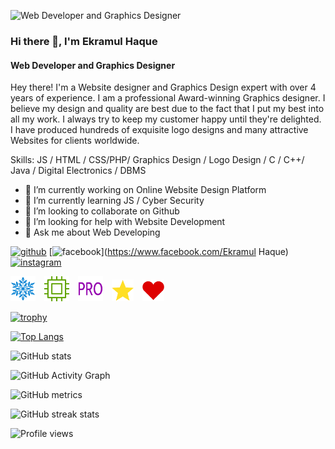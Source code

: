 ![Web Developer and Graphics Designer](https://scontent.fdac7-1.fna.fbcdn.net/v/t1.6435-9/86348834_231007464591117_8823451873689206784_n.jpg?_nc_cat=102&ccb=1-7&_nc_sid=09cbfe&_nc_eui2=AeFmEdhhqqrljWcHLoqtM6Dtb3tkRElJBx1ve2RESUkHHbBkW7QXosN44tE8EOBvG8bTcalU60WJ4D0iQ77adWJg&_nc_ohc=__7vo3JPrO8AX8faCNQ&_nc_ht=scontent.fdac7-1.fna&oh=00_AfAMIoPp4SgQlRWfOXzVHPZC6F98vQ83yeSH_sx8B_rBAw&oe=642C23A6)

### Hi there 👋, I'm Ekramul Haque
#### Web Developer and Graphics Designer
Hey there! I'm a  Website designer and Graphics Design expert with over 4 years of experience. I am a professional Award-winning Graphics designer. I believe my design and quality are best due to the fact that I put my best into all my work. I always try to keep my customer happy until they're delighted. I have produced hundreds of exquisite logo designs and many attractive Websites for clients worldwide.

Skills: JS / HTML / CSS/PHP/ Graphics Design / Logo Design / C / C++/ Java / Digital Electronics / DBMS

- 🔭 I’m currently working on Online Website Design Platform  
- 🌱 I’m currently learning JS / Cyber Security 
- 👯 I’m looking to collaborate on Github 
- 🤔 I’m looking for help with Website Development  
- 💬 Ask me about Web Developing 


[<img src='https://cdn.jsdelivr.net/npm/simple-icons@3.0.1/icons/github.svg' alt='github' height='40'>](https://github.com/ekramul08)  [<img src='https://cdn.jsdelivr.net/npm/simple-icons@3.0.1/icons/facebook.svg' alt='facebook' height='40'>](https://www.facebook.com/Ekramul Haque)  [<img src='https://cdn.jsdelivr.net/npm/simple-icons@3.0.1/icons/instagram.svg' alt='instagram' height='40'>](https://www.instagram.com/ekramul.haquemh/)  

<a href='https://archiveprogram.github.com/'><img src='https://raw.githubusercontent.com/acervenky/animated-github-badges/master/assets/acbadge.gif' width='40' height='40'></a> <a href='https://docs.github.com/en/developers'><img src='https://raw.githubusercontent.com/acervenky/animated-github-badges/master/assets/devbadge.gif' width='40' height='40'></a> <a href='https://github.com/pricing'><img src='https://raw.githubusercontent.com/acervenky/animated-github-badges/master/assets/pro.gif' width='40' height='40'></a> <a href='https://stars.github.com/'><img src='https://raw.githubusercontent.com/acervenky/animated-github-badges/master/assets/starbadge.gif' width='35' height='35'></a> <a href='https://docs.github.com/en/github/supporting-the-open-source-community-with-github-sponsors'><img src='https://raw.githubusercontent.com/acervenky/animated-github-badges/master/assets/sponsorbadge.gif' width='35' height='35'></a> 

[![trophy](https://github-profile-trophy.vercel.app/?username=ekramul08)](https://github.com/ryo-ma/github-profile-trophy)

[![Top Langs](https://github-readme-stats.vercel.app/api/top-langs/?username=ekramul08)](https://github.com/anuraghazra/github-readme-stats)

![GitHub stats](https://github-readme-stats.vercel.app/api?username=ekramul08&show_icons=true&count_private=true)  

![GitHub Activity Graph](https://activity-graph.herokuapp.com/graph?username=ekramul08)  

![GitHub metrics](https://metrics.lecoq.io/ekramul08)  

![GitHub streak stats](https://streak-stats.demolab.com/?user=ekramul08)  

![Profile views](https://gpvc.arturio.dev/ekramul08)  
